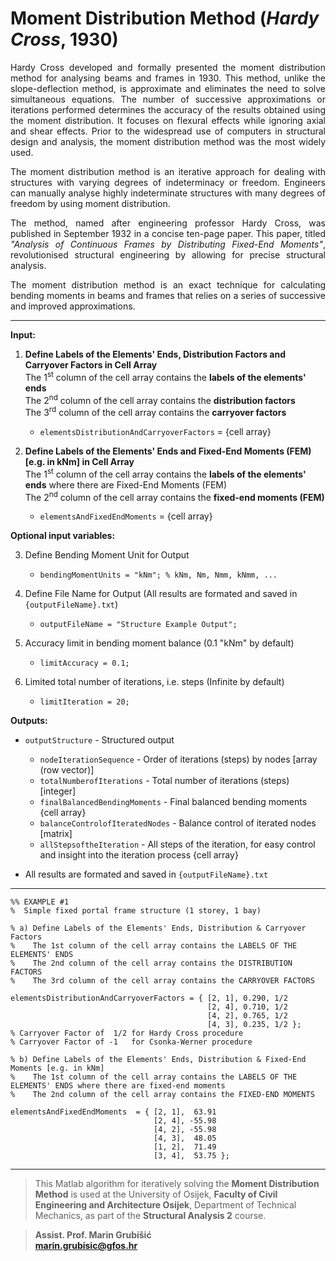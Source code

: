 # Moment Distribution Method (*Hardy Cross*, 1930)   

<div align='justify'>
Hardy Cross developed and formally presented the moment distribution method for analysing beams and frames in 1930. This method, unlike the slope-deflection method, is approximate and eliminates the need to solve simultaneous equations. The number of successive approximations or iterations performed determines the accuracy of the results obtained using the moment distribution. It focuses on flexural effects while ignoring axial and shear effects. Prior to the widespread use of computers in structural design and analysis, the moment distribution method was the most widely used.

The moment distribution method is an iterative approach for dealing with structures with varying degrees of indeterminacy or freedom. Engineers can manually analyse highly indeterminate structures with many degrees of freedom by using moment distribution.

The method, named after engineering professor Hardy Cross, was published in September 1932 in a concise ten-page paper. This paper, titled *"Analysis of Continuous Frames by Distributing Fixed-End Moments"*, revolutionised structural engineering by allowing for precise structural analysis.

The moment distribution method is an exact technique for calculating bending moments in beams and frames that relies on a series of successive and improved approximations.
</div>

---
**Input:**

1. **Define Labels of the Elements' Ends, Distribution Factors and Carryover Factors in Cell Array**     
The 1<sup>st</sup> column of the cell array contains the **labels of the elements' ends**      
The 2<sup>nd</sup> column of the cell array contains the **distribution factors**      
The 3<sup>rd</sup> column of the cell array contains the **carryover factors**      
    - `elementsDistributionAndCarryoverFactors` = {cell array}             
              
2. **Define Labels of the Elements' Ends and Fixed-End Moments (FEM) [e.g. in kNm] in Cell Array**      
The 1<sup>st</sup> column of the cell array contains the **labels of the elements' ends** where there are Fixed-End Moments (FEM)        
The 2<sup>nd</sup> column of the cell array contains the **fixed-end moments (FEM)**           
    - `elementsAndFixedEndMoments` = {cell array}               

**Optional input variables:**

3. Define Bending Moment Unit for Output     
    - `bendingMomentUnits = "kNm"; % kNm, Nm, Nmm, kNmm, ...`     
      
4. Define File Name for Output (All results are formated and saved in `{outputFileName}.txt`)      
    - `outputFileName = "Structure Example Output";`      
      
5. Accuracy limit in bending moment balance (0.1 "kNm" by default)       
    - `limitAccuracy = 0.1;`     
      
6. Limited total number of iterations, i.e. steps (Infinite by default)      
    - `limitIteration = 20;`        


**Outputs:**

- `outputStructure` - Structured output
  - `nodeIterationSequence` - Order of iterations (steps) by nodes [array (row vector)]     
  - `totalNumberofIterations` - Total number of iterations (steps) [integer]     
  - `finalBalancedBendingMoments` - Final balanced bending moments {cell array}    
  - `balanceControlofIteratedNodes` - Balance control of iterated nodes [matrix]     
  - `allStepsoftheIteration` - All steps of the iteration, for easy control and insight into the iteration process {cell array}    

- All results are formated and saved in `{outputFileName}.txt`
---
```   
%% EXAMPLE #1
%  Simple fixed portal frame structure (1 storey, 1 bay)

% a) Define Labels of the Elements' Ends, Distribution & Carryover Factors
%    The 1st column of the cell array contains the LABELS OF THE ELEMENTS' ENDS
%    The 2nd column of the cell array contains the DISTRIBUTION FACTORS
%    The 3rd column of the cell array contains the CARRYOVER FACTORS

elementsDistributionAndCarryoverFactors = { [2, 1], 0.290, 1/2
                                            [2, 4], 0.710, 1/2
                                            [4, 2], 0.765, 1/2
                                            [4, 3], 0.235, 1/2 };
% Carryover Factor of  1/2 for Hardy Cross procedure
% Carryover Factor of -1   for Csonka-Werner procedure

% b) Define Labels of the Elements' Ends, Distribution & Fixed-End Moments [e.g. in kNm]
%    The 1st column of the cell array contains the LABELS OF THE ELEMENTS' ENDS where there are fixed-end moments
%    The 2nd column of the cell array contains the FIXED-END MOMENTS

elementsAndFixedEndMoments  = { [2, 1],  63.91
                                [2, 4], -55.98
                                [4, 2], -55.98
                                [4, 3],  48.05
                                [1, 2],  71.49
                                [3, 4],  53.75 };
```

---     

> This Matlab algorithm for iteratively solving the **Moment Distribution Method** is used at the University of Osijek, **Faculty of Civil Engineering and Architecture Osijek**, Department of Technical Mechanics, as part of the **Structural Analysis 2** course.

> **Assist. Prof. Marin Grubišić**    
> **marin.grubisic@gfos.hr**
